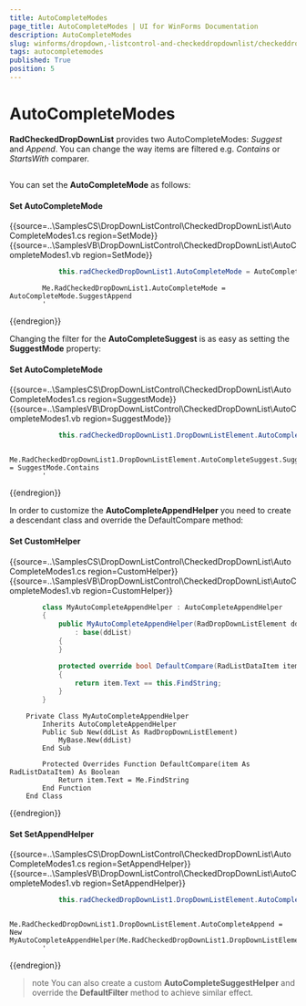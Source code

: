 ```yaml
---
title: AutoCompleteModes
page_title: AutoCompleteModes | UI for WinForms Documentation
description: AutoCompleteModes
slug: winforms/dropdown,-listcontrol-and-checkeddropdownlist/checkeddropdownlist/autocompletemodes
tags: autocompletemodes
published: True
position: 5
---
```


# AutoCompleteModes
 
__RadCheckedDropDownList__ provides two AutoCompleteModes: *Suggest* and *Append*. You can change the way items are filtered e.g. *Contains* or *StartsWith* comparer.
      

## 

You can set the __AutoCompleteMode__ as follows:

#### Set AutoCompleteMode 
 
{{source=..\SamplesCS\DropDownListControl\CheckedDropDownList\AutoCompleteModes1.cs region=SetMode}} 
{{source=..\SamplesVB\DropDownListControl\CheckedDropDownList\AutoCompleteModes1.vb region=SetMode}} 

````C#
            this.radCheckedDropDownList1.AutoCompleteMode = AutoCompleteMode.SuggestAppend;
````
````VB.NET
        Me.RadCheckedDropDownList1.AutoCompleteMode = AutoCompleteMode.SuggestAppend
        '
````

{{endregion}} 




Changing the filter for the __AutoCompleteSuggest__ is as easy as setting the __SuggestMode__ property:

#### Set AutoCompleteMode 

{{source=..\SamplesCS\DropDownListControl\CheckedDropDownList\AutoCompleteModes1.cs region=SuggestMode}} 
{{source=..\SamplesVB\DropDownListControl\CheckedDropDownList\AutoCompleteModes1.vb region=SuggestMode}} 

````C#
            this.radCheckedDropDownList1.DropDownListElement.AutoCompleteSuggest.SuggestMode = SuggestMode.Contains;
````
````VB.NET
        Me.RadCheckedDropDownList1.DropDownListElement.AutoCompleteSuggest.SuggestMode = SuggestMode.Contains
        '
````

{{endregion}} 
 
In order to customize the __AutoCompleteAppendHelper__ you need to create a descendant class and override the DefaultCompare method:

#### Set CustomHelper 

{{source=..\SamplesCS\DropDownListControl\CheckedDropDownList\AutoCompleteModes1.cs region=CustomHelper}} 
{{source=..\SamplesVB\DropDownListControl\CheckedDropDownList\AutoCompleteModes1.vb region=CustomHelper}} 

````C#
        class MyAutoCompleteAppendHelper : AutoCompleteAppendHelper
        {
            public MyAutoCompleteAppendHelper(RadDropDownListElement ddList)
                : base(ddList)
            {
            }

            protected override bool DefaultCompare(RadListDataItem item)
            {
                return item.Text == this.FindString;
            }
        }
````
````VB.NET
    Private Class MyAutoCompleteAppendHelper
        Inherits AutoCompleteAppendHelper
        Public Sub New(ddList As RadDropDownListElement)
            MyBase.New(ddList)
        End Sub

        Protected Overrides Function DefaultCompare(item As RadListDataItem) As Boolean
            Return item.Text = Me.FindString
        End Function
    End Class
````

{{endregion}} 


#### Set SetAppendHelper 
 

{{source=..\SamplesCS\DropDownListControl\CheckedDropDownList\AutoCompleteModes1.cs region=SetAppendHelper}} 
{{source=..\SamplesVB\DropDownListControl\CheckedDropDownList\AutoCompleteModes1.vb region=SetAppendHelper}} 

````C#
            this.radCheckedDropDownList1.DropDownListElement.AutoCompleteAppend = new MyAutoCompleteAppendHelper(this.radCheckedDropDownList1.DropDownListElement);
````
````VB.NET
        Me.RadCheckedDropDownList1.DropDownListElement.AutoCompleteAppend = New MyAutoCompleteAppendHelper(Me.RadCheckedDropDownList1.DropDownListElement)
        '
````

{{endregion}} 
 
>note You can also create a custom __AutoCompleteSuggestHelper__ and override the __DefaultFilter__ method to achieve similar effect.
>

